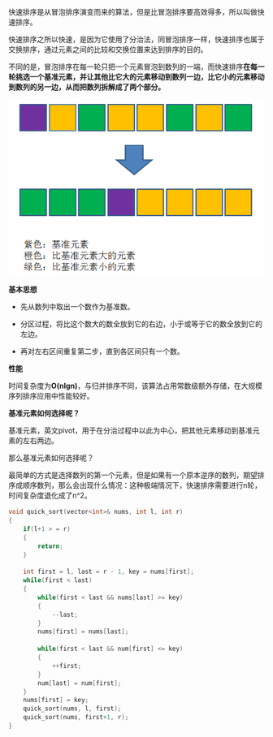 快速排序是从冒泡排序演变而来的算法，但是比冒泡排序要高效得多，所以叫做快速排序。

快速排序之所以快速，是因为它使用了分治法，同冒泡排序一样，快速排序也属于交换排序，通过元素之间的比较和交换位置来达到排序的目的。

不同的是，冒泡排序在每一轮只把一个元素冒泡到数列的一端，而快速排序**在每一轮挑选一个基准元素，并让其他比它大的元素移动到数列一边，比它小的元素移动到数列的另一边，从而把数列拆解成了两个部分。**

![image-20210609224738744](../../img/image-20210609224738744.png)

**基本思想**

- 先从数列中取出一个数作为基准数。

- 分区过程，将比这个数大的数全放到它的右边，小于或等于它的数全放到它的左边。

- 再对左右区间重复第二步，直到各区间只有一个数。  

  

**性能**

时间复杂度为**O(nlgn)**，与归并排序不同，该算法占用常数级额外存储，在大规模序列排序应用中性能较好。



**基准元素如何选择呢？**

基准元素，英文pivot，用于在分治过程中以此为中心，把其他元素移动到基准元素的左右两边。

那么基准元素如何选择呢？

最简单的方式是选择数列的第一个元素，但是如果有一个原本逆序的数列，期望排序成顺序数列，那么会出现什么情况：这种极端情况下，快速排序需要进行n轮，时间复杂度退化成了n^2。

```c++
void quick_sort(vector<int>& nums, int l, int r)
{
    if(l+1 > = r)
    {
        return;
    }

    int first = l, last = r - 1, key = nums[first];
    while(first < last)
    {
        while(first < last && nums[last] >= key)
        {
            --last;
        }
        nums[first] = nums[last];

        while(first < last && num[first] <= key)
        {
            ++first;
        }
        num[last] = num[first];
    }
    nums[first] = key;
    quick_sort(nums, l, first);
    quick_sort(nums, first+1, r);
}
```

